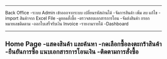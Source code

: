 
-----------------------------------------
Back Office 
 -ระบบ Admin เข้าออกจากระบบ เปลี่ยนรหัสผ่านได้
 -จัดการสินค้า เพิ่ม ลบ แก้ไข
 -import สินค้าจาก Excel File
 -ดูยอดสั่งซื้อ
 -ตรวจสอบเอกสารการโอน
 -จัดส่งสินค้า กรอกหมายเลขติดตาม
 -ออกใบเสร็จรับเงิน Invoice
 -รายงานรายได้
 -Dashboard
 

-----------------------------------------
Home Page
 -แสดงสินค้า และค้นหา
 -กดเลือกซื้อลงตะกร้าสินค้า
 -ยืนยันการซื้อ แนบเอกสารการโอนเงิน
 -ติดตามการสั่งซื้อ
-----------------------------------------
